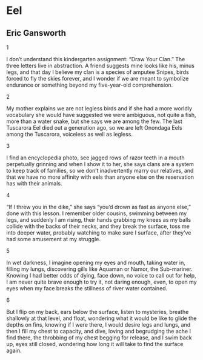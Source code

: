 # Eel
## Eric Gansworth
1

I don’t understand this kindergarten
assignment: “Draw Your Clan.”
The three letters live in abstraction.
A friend suggests mine looks like his, minus
legs, and that day I believe my clan is
a species of amputee Snipes, birds
forced to fly the skies forever, and I
wonder if we are meant to symbolize
endurance or something beyond
my five-year-old comprehension.


2

My mother explains we are not legless
birds and if she had a more worldly
vocabulary she would have suggested
we were ambiguous, not quite a fish,
more than a water snake, but she says
we are among the few. The last Tuscarora Eel
died out a generation ago, so we are left
Onondaga Eels among the Tuscarora,
voiceless as well as legless.


3

I find an encyclopedia photo,
see jagged rows of razor teeth
in a mouth perpetually grinning
and when I show it to her, she says
clans are a system to keep track
of families, so we don’t inadvertently
marry our relatives, and that we have no
more affinity with eels than anyone else
on the reservation has with their animals.


4

“If I threw you in the dike,” she says
“you’d drown as fast as anyone else,” done
with this lesson. I remember older cousins,
swimming between my legs, and suddenly I am rising,
their hands grabbing my knees as my balls collide
with the backs of their necks, and they break
the surface, toss me into deeper water, probably
watching to make sure I surface, after they’ve had
some amusement at my struggle.


5

In wet darkness, I imagine opening
my eyes and mouth, taking water in,
filling my lungs, discovering gills
like Aquaman or Namor, the Sub-mariner.
Knowing I had better odds of dying, face down,
no voice to call out for help, I am
never quite brave enough to try it, not daring
enough, even, to open my eyes when my face breaks
the stillness of river water contained.


6

But I flip on my back, ears below the surface, listen
to mysteries, breathe shallowly at that level, and float,
wondering what it would be like to glide the depths
on fins, knowing if I were there, I would desire
legs and lungs, and then I fill my chest to capacity,
and dive, loving and begrudging the ache I find there,
the throbbing of my chest begging for release,
and I swim back up, eyes still closed, wondering how
long it will take to find the surface again.